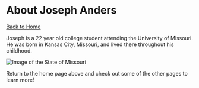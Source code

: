 About Joseph Anders
============
[Back to Home](https://github.com/JosephAnders4/Midterm-project.git)

Joseph is a 22 year old college student attending the University of Missouri. He was born in Kansas City, Missouri, and lived there throughout his childhood.

![Image of the State of Missouri](https://www.sos.mo.gov/cmsimages/archives/archmap.gif "Missouri")  

Return to the home page above and check out some of the other pages to learn more!
